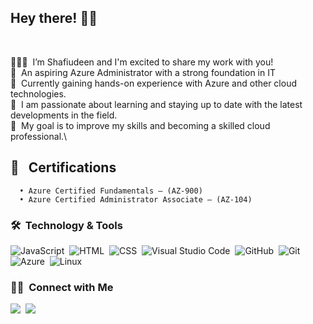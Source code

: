 ## Hey there! <span class="wave">👋🏾</span>


<br/>

🧔🏾‍♂️️ &nbsp;I’m Shafiudeen and I'm excited to share my work with you!\
👀 &nbsp;An aspiring Azure Administrator with a strong foundation in IT\
🌴 &nbsp;Currently gaining hands-on experience with Azure and other cloud technologies.\
🧪 &nbsp;I am passionate about learning and staying up to date with the latest developments in the field.\
🔭 &nbsp;My goal is to improve my skills and becoming a skilled cloud professional.\

## 📜 &nbsp; Certifications

      • Azure Certified Fundamentals – (AZ-900) 
      • Azure Certified Administrator Associate – (AZ-104)

### 🛠️ &nbsp;Technology & Tools

![JavaScript](https://img.shields.io/badge/-JavaScript-05122A?style=flat&logo=javascript)&nbsp;
![HTML](https://img.shields.io/badge/-HTML-05122A?style=flat&logo=HTML5)&nbsp;
![CSS](https://img.shields.io/badge/-CSS-05122A?style=flat&logo=CSS3&logoColor=1572B6)&nbsp;
![Visual Studio Code](https://img.shields.io/badge/-Visual%20Studio%20Code-05122A?style=flat&logo=visual-studio-code&logoColor=007ACC)&nbsp;
![GitHub](https://img.shields.io/badge/-GitHub-05122A?style=flat&logo=github)&nbsp;
![Git](https://img.shields.io/badge/-Git-05122A?style=flat&logo=git)&nbsp;
![Azure](https://img.shields.io/badge/Azure-informational?style=flat&logo=microsoft-azure&labelColor=181818&logoColor=white&color=050F2C)&nbsp;
![Linux](https://img.shields.io/badge/Linux-informational?style=flat&logo=linux&labelColor=181818&logoColor=white&color=050F2C)
  
### 🤝🏾 &nbsp;Connect with Me

<p>
<a href="https://www.linkedin.com/in/shafiudeenbala/"><img src="https://img.shields.io/badge/-Shafiudeen%20Bala-0077B5?style=flat&logo=Linkedin&logoColor=white"/></a>&nbsp;
<a href="mailto:shafiudeen_b@yahoo.com"><img src="https://img.shields.io/badge/-shafiudeen_b@yahoo.com-D14836?style=flat&logo=Gmail&logoColor=white"/></a>
</p>
